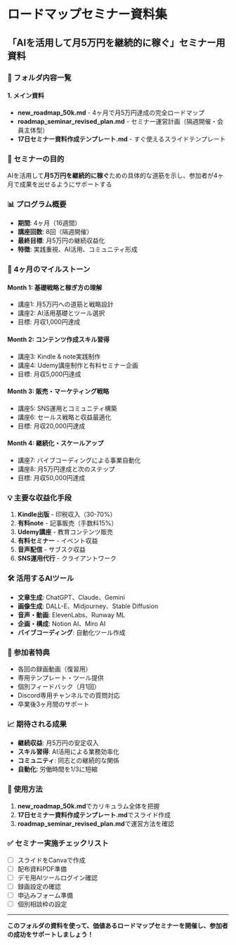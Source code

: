 # ロードマップセミナー資料集
## 「AIを活用して月5万円を継続的に稼ぐ」セミナー用資料

### 📁 フォルダ内容一覧

#### 1. メイン資料
- **new_roadmap_50k.md** - 4ヶ月で月5万円達成の完全ロードマップ
- **roadmap_seminar_revised_plan.md** - セミナー運営計画（隔週開催・会員主体型）
- **17日セミナー資料作成テンプレート.md** - すぐ使えるスライドテンプレート

### 🎯 セミナーの目的
AIを活用して**月5万円を継続的に稼ぐ**ための具体的な道筋を示し、参加者が4ヶ月で成果を出せるようにサポートする

### 📊 プログラム概要
- **期間**: 4ヶ月（16週間）
- **講座回数**: 8回（隔週開催）
- **最終目標**: 月5万円の継続収益化
- **特徴**: 実践重視、AI活用、コミュニティ形成

### 📅 4ヶ月のマイルストーン

#### Month 1: 基礎戦略と稼ぎ方の理解
- 講座1: 月5万円への道筋と戦略設計
- 講座2: AI活用基礎とツール選択
- 目標: 月収1,000円達成

#### Month 2: コンテンツ作成スキル習得
- 講座3: Kindle & note実践制作
- 講座4: Udemy講座制作と有料セミナー企画
- 目標: 月収5,000円達成

#### Month 3: 販売・マーケティング戦略
- 講座5: SNS運用とコミュニティ構築
- 講座6: セールス戦略と収益最適化
- 目標: 月収20,000円達成

#### Month 4: 継続化・スケールアップ
- 講座7: バイブコーディングによる事業自動化
- 講座8: 月5万円達成と次のステップ
- 目標: 月収50,000円達成

### 💡 主要な収益化手段
1. **Kindle出版** - 印税収入（30-70%）
2. **有料note** - 記事販売（手数料15%）
3. **Udemy講座** - 教育コンテンツ販売
4. **有料セミナー** - イベント収益
5. **音声配信** - サブスク収益
6. **SNS運用代行** - クライアントワーク

### 🛠️ 活用するAIツール
- **文章生成**: ChatGPT、Claude、Gemini
- **画像生成**: DALL-E、Midjourney、Stable Diffusion
- **音声・動画**: ElevenLabs、Runway ML
- **企画・構成**: Notion AI、Miro AI
- **バイブコーディング**: 自動化ツール作成

### 🎁 参加者特典
- 各回の録画動画（復習用）
- 専用テンプレート・ツール提供
- 個別フィードバック（月1回）
- Discord専用チャンネルでの質問対応
- 卒業後3ヶ月間のサポート

### 📈 期待される成果
- **継続収益**: 月5万円の安定収入
- **スキル習得**: AI活用による業務効率化
- **コミュニティ**: 同志との継続的な関係
- **自動化**: 労働時間を1/3に短縮

### 🚀 使用方法
1. **new_roadmap_50k.md**でカリキュラム全体を把握
2. **17日セミナー資料作成テンプレート.md**でスライド作成
3. **roadmap_seminar_revised_plan.md**で運営方法を確認

### ✅ セミナー実施チェックリスト
- [ ] スライドをCanvaで作成
- [ ] 配布資料PDF準備
- [ ] デモ用AIツールログイン確認
- [ ] 録画設定の確認
- [ ] 申込みフォーム準備
- [ ] 個別相談枠の設定

---

**このフォルダの資料を使って、価値あるロードマップセミナーを開催し、参加者の成功をサポートしましょう！**